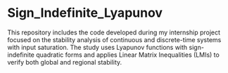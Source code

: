 # Sign_Indefinite_Lyapunov
This repository includes the code developed during my internship project focused on the stability analysis of continuous and discrete-time systems with input saturation. The study uses Lyapunov functions with sign-indefinite quadratic forms and applies Linear Matrix Inequalities (LMIs) to verify both global and regional stability.
